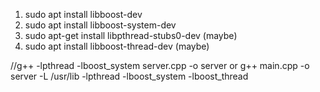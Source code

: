1. sudo apt install libboost-dev
2. sudo apt install libboost-system-dev
3. sudo apt-get install libpthread-stubs0-dev (maybe)
4. sudo apt install libboost-thread-dev (maybe)


//g++ -lpthread -lboost_system server.cpp -o server    or    g++ main.cpp -o server -L /usr/lib -lpthread -lboost_system -lboost_thread
